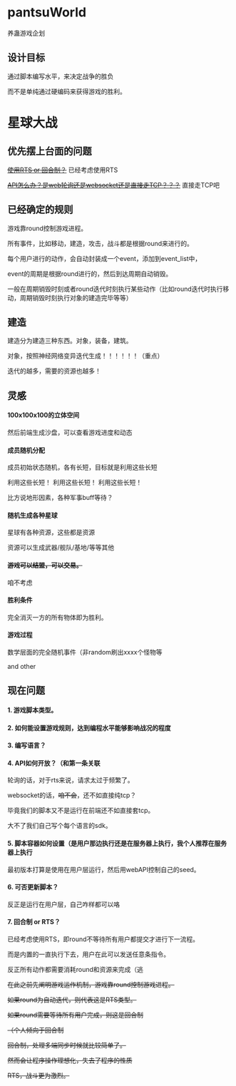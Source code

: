 # pantsuWorld
养蛊游戏企划
## 设计目标
通过脚本编写水平，来决定战争的胜负

而不是单纯通过硬编码来获得游戏的胜利。
# 星球大战
## 优先摆上台面的问题

<del>[使用RTS or 回合制？](#7-回合制-or-rts)</del> 已经考虑使用RTS

<del>[API怎么办？是web轮询还是websocket还是直接走TCP？？？](#4-api%E5%A6%82%E4%BD%95%E5%BC%80%E6%94%BE%E5%92%8C%E7%AC%AC%E4%B8%80%E6%9D%A1%E5%85%B3%E8%81%94)</del> 直接走TCP吧

## 已经确定的规则

游戏靠round控制游戏进程。

所有事件，比如移动，建造，攻击，战斗都是根据round来进行的。

每个用户进行的动作，会自动封装成一个event，添加到event_list中，

event的周期是根据round进行的，然后到达周期自动销毁。

一般在周期销毁时刻或者round迭代时刻执行某些动作（比如round迭代时执行移动，周期销毁时刻执行对象的建造完毕等等）

## 建造
建造分为建造三种东西。对象，装备，建筑。

对象，按照神经网络变异迭代生成！！！！！！（重点）

迭代的越多，需要的资源也越多！

## 灵感
#### 100x100x100的立体空间

然后前端生成沙盘，可以查看游戏进度和动态

#### 成员随机分配

成员初始状态随机，各有长短，目标就是利用这些长短

利用这些长短！
利用这些长短！
利用这些长短！

比方说地形因素，各种军事buff等待？


#### 随机生成各种星球

星球有各种资源，这些都是资源

资源可以生成武器/舰队/基地/等等其他

#### <del>游戏可以结盟，可以交易。</del>

咱不考虑
#### 胜利条件

完全消灭一方的所有物体即为胜利。

#### 游戏过程
数学层面的完全随机事件（非random刷出xxxx个怪物等

and other

## 现在问题
#### 1. 游戏脚本类型。

#### 2. 如何能设置游戏规则，达到编程水平能够影响战况的程度

#### 3. 编写语言？

#### 4. API如何开放？（和第一条关联

轮询的话，对于rts来说，请求太过于频繁了。

websocket的话，<del>咱不会</del>，还不如直接纯tcp？

毕竟我们的脚本又不是运行在前端还不如直接套tcp。

大不了我们自己写个每个语言的sdk。

#### 5. 脚本容器如何设置（是用户那边执行还是在服务器上执行，我个人推荐在服务器上执行

最初版本打算是使用在用户层运行，然后用webAPI控制自己的seed。

#### 6. 可否更新脚本？
反正是运行在用户层，自己咋样都可以咯
#### 7. 回合制 or RTS？

已经考虑使用RTS，即round不等待所有用户都提交才进行下一流程。

而是内置的一直执行下去，用户在此可以发送任意条指令。

反正所有动作都需要消耗round和资源来完成（逃

<del>

在此之前先阐明游戏运作机制，游戏靠round控制游戏进程。

如果round为自动迭代，则代表这是RTS类型。

如果round需要等待所有用户完成，则这是回合制

（个人倾向于回合制


回合制，处理多端同步时候就比较简单了。

然而会让程序操作理想化，失去了程序的性质

RTS，战斗更为激烈。
</del>
